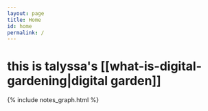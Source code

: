 ```yaml
---
layout: page
title: Home
id: home
permalink: /
---
```


# this is talyssa's [[what-is-digital-gardening|digital garden]]
<p> </p>

{% include notes_graph.html %}


<style>
  .wrapper {
    max-width: 46em;
  }
</style>
